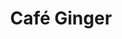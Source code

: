 ---
layout: place
title: "Café Ginger"
permalink: /texas/houston/cafe-ginger.html
stateAbbr: TX
stateName: Texas
cityName: Houston
seo:
  name: "Café Ginger"
  type: Restaurant
  links: http://www.cafeginger.net/
description: "Café Ginger serves delicious sushi in Houston, Texas. Try fresh Japanese dishes for a great dining experience. "
place_id: ChIJH_WngaTAQIYRkbIiCkpo-ts
photos:
  - name: >-
      places/ChIJH_WngaTAQIYRkbIiCkpo-ts/photos/AeeoHcJOp3tEWi6GkWGL7-vNlP1VP7C0Xr34i3lFu2WxUzHe8c24G-OVAMVjnmD4ypPVAGELF9cp5bJF2MfGIoUfs-sWJof0mrEErju7in1JZ3_fFu6Qm9pJOcle05cOewLJRSHSqU0SPRRj3A4w0I2VmDRRdIprfKDzqEWExFvy77tDRhYnOAvcBwh1raplC7DYmRoy8SsDQtPWfGt4SWbdjfZIx4oZlJXFvxt2CqC6xNmejXmY0v0cvi0jgxnNmy4d-HgnM23sfjFfFoDhscUvGPilPTamFbIyTf8xkLsY7ef7zg
    widthPx: 4032
    heightPx: 2268
    authorAttributions:
      - displayName: Café Ginger
        uri: https://maps.google.com/maps/contrib/117618920341813598895
        photoUri: >-
          https://lh3.googleusercontent.com/a-/ALV-UjWM8p-sCHbJZSeOSddUM1KgAClQbmcGz0WJxllsWiponqnbdYo=s100-p-k-no-mo
    flagContentUri: >-
      https://www.google.com/local/imagery/report/?cb_client=maps_api_places.places_api&image_key=!1e10!2sAF1QipPElsW7tx6D1vJ8GwMsqorhPnD53P0iOMAb__IS&hl=en-US
    googleMapsUri: >-
      https://www.google.com/maps/place//data=!3m4!1e2!3m2!1sAF1QipPElsW7tx6D1vJ8GwMsqorhPnD53P0iOMAb__IS!2e10!4m2!3m1!1s0x8640c0a481a7f51f:0xdbfa684a0a22b291
  - name: >-
      places/ChIJH_WngaTAQIYRkbIiCkpo-ts/photos/AeeoHcJ6lAPN_JKQdsXpE_LrTCvRbGvvQ_Im5cMFNTscA-zSEINLC0ZL6e6fazWA8tLBGmqISgxAbEhp4n6s7rmEHCLCs_FyQdsewIbMqrAcoRjPR-FWH3HwQuKovFnAkSOTqQaH50xU1bFCyWGcvMkinDrLTgpIABAIYfddXham6Zd4F04wNOLSCBLryHInWXdKOAfIoyqf72s3yV7Izr7mp2h7lfkWoi1Rtv1vM1fj-EMCSIKwkOuc7v2Wg3cD-vC3PYOofUtTvojouAHoleIqrvHyq3crW9NOTmaPqlqIgS-mJQ
    widthPx: 1095
    heightPx: 885
    authorAttributions:
      - displayName: Café Ginger
        uri: https://maps.google.com/maps/contrib/117618920341813598895
        photoUri: >-
          https://lh3.googleusercontent.com/a-/ALV-UjWM8p-sCHbJZSeOSddUM1KgAClQbmcGz0WJxllsWiponqnbdYo=s100-p-k-no-mo
    flagContentUri: >-
      https://www.google.com/local/imagery/report/?cb_client=maps_api_places.places_api&image_key=!1e10!2sAF1QipPA2Ngn_RRCMHNWPVcH77fjWnDx2Gljehw7As3d&hl=en-US
    googleMapsUri: >-
      https://www.google.com/maps/place//data=!3m4!1e2!3m2!1sAF1QipPA2Ngn_RRCMHNWPVcH77fjWnDx2Gljehw7As3d!2e10!4m2!3m1!1s0x8640c0a481a7f51f:0xdbfa684a0a22b291
  - name: >-
      places/ChIJH_WngaTAQIYRkbIiCkpo-ts/photos/AeeoHcJOl-8V0BKLrZJ6DH9o03RWbWAeiuQh2gxiKyjmAEbN4vSuniJTfuKaCv7XiRJjnYPq0G7QyCPLp-ML2Qc64rHtcQQooMurOD7UT1Oz45yb8wE076eDRT3PH_OvlyRvwZquXnEoayA4OeXaaU1wsHz6PlnkHsblO7zP1DiS5OukLqg_7LooI9Qn_ozgOndKQ-YHbdZpdwwv0zH8xxlG9imL-9yA02BDosu6ZUusurURG7Ahh_am-oA7M_WEviagxWZrs8W1Q5p25AVFCmN97ntbJ17ONmwDwUviYykJVSloZg
    widthPx: 1200
    heightPx: 729
    authorAttributions:
      - displayName: Café Ginger
        uri: https://maps.google.com/maps/contrib/117618920341813598895
        photoUri: >-
          https://lh3.googleusercontent.com/a-/ALV-UjWM8p-sCHbJZSeOSddUM1KgAClQbmcGz0WJxllsWiponqnbdYo=s100-p-k-no-mo
    flagContentUri: >-
      https://www.google.com/local/imagery/report/?cb_client=maps_api_places.places_api&image_key=!1e10!2sAF1QipPGugFHF-1AlHK7wZbxRBVdbmIXqm1_AYJia7Uu&hl=en-US
    googleMapsUri: >-
      https://www.google.com/maps/place//data=!3m4!1e2!3m2!1sAF1QipPGugFHF-1AlHK7wZbxRBVdbmIXqm1_AYJia7Uu!2e10!4m2!3m1!1s0x8640c0a481a7f51f:0xdbfa684a0a22b291
  - name: >-
      places/ChIJH_WngaTAQIYRkbIiCkpo-ts/photos/AeeoHcI3gU-tBX0zVhOXZvvM-iVqS9OJzM8nGa2rGHkeUmmjc1CH-U8jd9aNoeCBZDfZ68EurotHKAqThrm8fcmvz9-WsxWE04Y0mBb1AXTraNTFU9d1DfCtkURzvO5bhpBoG-eosjAMzs76hN2_2YjBeJFl2sMc3aaEBVmDOldXSt4h28zrlZS_dC4oKmJi14H7T_ACZJzGBvEpvpthDyOKlTJYLYP3FLTUYdd-kbINToaVJ3d9xQ2TBeSOJYh31_QXdf3S4_iRs2rJ4qjBAxA6ndMcffEHMEX9nuKVaIk-Afz1BQ
    widthPx: 609
    heightPx: 667
    authorAttributions:
      - displayName: Café Ginger
        uri: https://maps.google.com/maps/contrib/117618920341813598895
        photoUri: >-
          https://lh3.googleusercontent.com/a-/ALV-UjWM8p-sCHbJZSeOSddUM1KgAClQbmcGz0WJxllsWiponqnbdYo=s100-p-k-no-mo
    flagContentUri: >-
      https://www.google.com/local/imagery/report/?cb_client=maps_api_places.places_api&image_key=!1e10!2sAF1QipNctMky_D9pAIztF6ip3SwLl5tmsttN_xnQ74O-&hl=en-US
    googleMapsUri: >-
      https://www.google.com/maps/place//data=!3m4!1e2!3m2!1sAF1QipNctMky_D9pAIztF6ip3SwLl5tmsttN_xnQ74O-!2e10!4m2!3m1!1s0x8640c0a481a7f51f:0xdbfa684a0a22b291
  - name: >-
      places/ChIJH_WngaTAQIYRkbIiCkpo-ts/photos/AeeoHcLvE0rg-AV2NWmnSxof248X5VI3nuTZI79uBSL4BIyyU8NB4x7Q86yxjel5PrutPmx3Fl8RhF0hHUt6y70J5F6BelR6rcQj4CySGtsFqbDRpGJpv7_xEWOLR1D5vcvquDrGVwV8u7kJ-qbQp1FXYXBWIksfM7qFjvOBrFGokczsXAx5FeBhEcbbisrO0Zt6toRsjZHFjUf8S6Jn0JnysazebtmsyPQVo00NmOR56aFNz9HzTlTRxh_CP_vc4wPfI15uMrWTD_Hh4sbJrGsDes4VdRTGWNC5NH0i-RwzkFfJkA
    widthPx: 1126
    heightPx: 835
    authorAttributions:
      - displayName: Café Ginger
        uri: https://maps.google.com/maps/contrib/117618920341813598895
        photoUri: >-
          https://lh3.googleusercontent.com/a-/ALV-UjWM8p-sCHbJZSeOSddUM1KgAClQbmcGz0WJxllsWiponqnbdYo=s100-p-k-no-mo
    flagContentUri: >-
      https://www.google.com/local/imagery/report/?cb_client=maps_api_places.places_api&image_key=!1e10!2sAF1QipP9AkxkA8f7YRM-y6hOM41nzGoJOkc3e1PTRLJG&hl=en-US
    googleMapsUri: >-
      https://www.google.com/maps/place//data=!3m4!1e2!3m2!1sAF1QipP9AkxkA8f7YRM-y6hOM41nzGoJOkc3e1PTRLJG!2e10!4m2!3m1!1s0x8640c0a481a7f51f:0xdbfa684a0a22b291
  - name: >-
      places/ChIJH_WngaTAQIYRkbIiCkpo-ts/photos/AeeoHcINY_a2RPTUZrxL7pL-kUiK7Dl3x6vIGtM0msV8-WiiKgdENSd_fVaZ0MSLH5zY6HmwTX6PG4g6nH0o-4Ma9fuR163sryY2soJDuWfbGSKqyOsaV268G98aeh-tuJbuDFIwSThONxuyO4ksnkdf4GUFDptLkeJ4GhkEm2-Gp_x_FhVrDFsMCbRVTNp8fuiiAp0uWaBLsbJx0_5pboKHox1cr_uPPitHdbufi8SRJrfdLVvH7jPFNSK5G6oPdDir_wMzKEk0098rgMU2RA69ap4QyrAdLk1vPaFGF1r5V0o8Wg
    widthPx: 1132
    heightPx: 838
    authorAttributions:
      - displayName: Café Ginger
        uri: https://maps.google.com/maps/contrib/117618920341813598895
        photoUri: >-
          https://lh3.googleusercontent.com/a-/ALV-UjWM8p-sCHbJZSeOSddUM1KgAClQbmcGz0WJxllsWiponqnbdYo=s100-p-k-no-mo
    flagContentUri: >-
      https://www.google.com/local/imagery/report/?cb_client=maps_api_places.places_api&image_key=!1e10!2sAF1QipMySdvtpMbhvKF92Qk_CIgj76blnDnOl1DX8osq&hl=en-US
    googleMapsUri: >-
      https://www.google.com/maps/place//data=!3m4!1e2!3m2!1sAF1QipMySdvtpMbhvKF92Qk_CIgj76blnDnOl1DX8osq!2e10!4m2!3m1!1s0x8640c0a481a7f51f:0xdbfa684a0a22b291
  - name: >-
      places/ChIJH_WngaTAQIYRkbIiCkpo-ts/photos/AeeoHcIB3pXJazrM7PtzLft9wXnJDoXd_exM8uLLQZkHKvuRlddmKaTQjFjSZuh7HCPJForwFS7yeZmaZ2xuZxtPhSmtiTyJ4SYrEt3o2Bnib__GHlREdWl390OKqzA-iylILVQjC_4_m5Q2cZa2SGcYLt8Pn8kE33yqTR79-QU-OPxkGMtynLdr_fhvpR3p-jTHQ9aCIwXGuwQRx9zrB3DP_sTRa30pULj30JAe2Y71dq1QzXOqiWoKiuoyN73qvOiVzbfmR97Tw2-DGRytFUyn0-7DlSmQSBsQ2swqo8SAcKA_OQ
    widthPx: 913
    heightPx: 694
    authorAttributions:
      - displayName: Café Ginger
        uri: https://maps.google.com/maps/contrib/117618920341813598895
        photoUri: >-
          https://lh3.googleusercontent.com/a-/ALV-UjWM8p-sCHbJZSeOSddUM1KgAClQbmcGz0WJxllsWiponqnbdYo=s100-p-k-no-mo
    flagContentUri: >-
      https://www.google.com/local/imagery/report/?cb_client=maps_api_places.places_api&image_key=!1e10!2sAF1QipOrmyy3zfILiymHyos9yJljYDRxjlm4ofcL-VD0&hl=en-US
    googleMapsUri: >-
      https://www.google.com/maps/place//data=!3m4!1e2!3m2!1sAF1QipOrmyy3zfILiymHyos9yJljYDRxjlm4ofcL-VD0!2e10!4m2!3m1!1s0x8640c0a481a7f51f:0xdbfa684a0a22b291
  - name: >-
      places/ChIJH_WngaTAQIYRkbIiCkpo-ts/photos/AeeoHcI35eKS5Su-mGtB5rKJmrG1zxFven09nWOzLWw-yHAzVdwstVw1CQ7vDhG291CpWCVgDns-qBNeN8Q08EEoWZldLxlCET6J4ps1DDNy80yUlD5IU62a_v2n96SWLdzI0DLI5DZjx8Q1K8G9Rj1SDWvGp45GcEeV_G-TiTmeqJmem8Lm6m-yYgoKJ2jfXy_JpXR0guiMx-vhT-fHvTlVAvIk8cIn6av4cRsvsKJQhCI-l_GR7SMOtjueeDgy2l_Z0JRqNaQ33MOfOfdJAl2QHA3XSq1_vItseHftwVAfOB6rp9T6EKad33f_VpHGIBS5GNVvR-z7V84Zk7YIFVpOrI8ZgC8EjP_8ba_OAZJjBP3LkKjcOEOP_G_3RgR07SgPr6-GZp1j-xGmKSJSVKDG4JKMr2Umg9jOf7lao_ljUF18BQ
    widthPx: 4032
    heightPx: 3024
    authorAttributions:
      - displayName: Joe
        uri: https://maps.google.com/maps/contrib/105483934768416681029
        photoUri: >-
          https://lh3.googleusercontent.com/a-/ALV-UjVa9rB0R7QfN98qnZJSRh8I1IMeeweA5TdsMcR256tBe58bnTei=s100-p-k-no-mo
    flagContentUri: >-
      https://www.google.com/local/imagery/report/?cb_client=maps_api_places.places_api&image_key=!1e10!2sCIHM0ogKEICAgIDVy42UTA&hl=en-US
    googleMapsUri: >-
      https://www.google.com/maps/place//data=!3m4!1e2!3m2!1sCIHM0ogKEICAgIDVy42UTA!2e10!4m2!3m1!1s0x8640c0a481a7f51f:0xdbfa684a0a22b291
  - name: >-
      places/ChIJH_WngaTAQIYRkbIiCkpo-ts/photos/AeeoHcLU5w2ztW71xrAhGQvmKjHcWG-AyraWHFTBwjvbRrAm5n6_dCF0h2nbUVzwZxw2fsphjJ12LgnazNmhpEPOA6PunJVxet-u0l9_pp8I0VQzaFNbhf3gYKqypnt1Sn0NtUbmxaN1fU0Ng2yWTsG93C54dbMAOFPPw100qsv_5poIYmeor77s6e70XorkoYaa3UEHIpRTNudsjYRyTsds6PNyidTojuTuOnvEqPTByfcOpDh8QFRD_tt4-LklIQeSYJMOUQOgRViYnNs_uP1UNmVlKzy1seLXxOOOLmdSilMP1g
    widthPx: 1037
    heightPx: 698
    authorAttributions:
      - displayName: Café Ginger
        uri: https://maps.google.com/maps/contrib/117618920341813598895
        photoUri: >-
          https://lh3.googleusercontent.com/a-/ALV-UjWM8p-sCHbJZSeOSddUM1KgAClQbmcGz0WJxllsWiponqnbdYo=s100-p-k-no-mo
    flagContentUri: >-
      https://www.google.com/local/imagery/report/?cb_client=maps_api_places.places_api&image_key=!1e10!2sAF1QipPl1cW1Y8NSaaiBtr_hdU9j84NFLKC7c7PdZumO&hl=en-US
    googleMapsUri: >-
      https://www.google.com/maps/place//data=!3m4!1e2!3m2!1sAF1QipPl1cW1Y8NSaaiBtr_hdU9j84NFLKC7c7PdZumO!2e10!4m2!3m1!1s0x8640c0a481a7f51f:0xdbfa684a0a22b291
  - name: >-
      places/ChIJH_WngaTAQIYRkbIiCkpo-ts/photos/AeeoHcJQ4e4g6fjnjNCZkII5g25zkYm_VsgKE4h5nNogYYD44Yh2bLySW4dL8SHruhIpXc6gpXkPpAtWsc4fLcNZ4c5eKc7kCY3woSHNG5QnNNA91cTQddbaVHwCI9FKn2P0K_4qDjYEZw65uOyHEOGKxSKVkCmM9dcVm90Ul0r_4mKnUNYAPtwWc1cGs2WF16OltfuM6zIL8x_yPZB3rU9gDliX19MqDUpWiRJ-vyHjC88WuFF-3DDWQocyFtEOp-DDMJWuXNKrapXth9Rim8DhRHGkViZSRYwKor72bKqRG4ZKpQ
    widthPx: 1452
    heightPx: 1098
    authorAttributions:
      - displayName: Café Ginger
        uri: https://maps.google.com/maps/contrib/117618920341813598895
        photoUri: >-
          https://lh3.googleusercontent.com/a-/ALV-UjWM8p-sCHbJZSeOSddUM1KgAClQbmcGz0WJxllsWiponqnbdYo=s100-p-k-no-mo
    flagContentUri: >-
      https://www.google.com/local/imagery/report/?cb_client=maps_api_places.places_api&image_key=!1e10!2sAF1QipO8e_UdcGdFG7OSQJBWkKNXs9FuHuHXOvo6N1BZ&hl=en-US
    googleMapsUri: >-
      https://www.google.com/maps/place//data=!3m4!1e2!3m2!1sAF1QipO8e_UdcGdFG7OSQJBWkKNXs9FuHuHXOvo6N1BZ!2e10!4m2!3m1!1s0x8640c0a481a7f51f:0xdbfa684a0a22b291
address: River Oaks Shopping Center, 1574 W Gray St, Houston, TX 77019, USA
street: River Oaks Shopping Center, 1574 W Gray St
city: Houston
state: TX
zip: '77019'
country: USA
neighborhood: Montrose
latitude: '29.754243'
longitude: '-95.401898'
accessibility_options:
  wheelchairAccessibleParking: true
  wheelchairAccessibleEntrance: true
  wheelchairAccessibleRestroom: true
  wheelchairAccessibleSeating: true
business_status: OPERATIONAL
name: Café Ginger
google_maps_links:
  directionsUri: >-
    https://www.google.com/maps/dir//''/data=!4m7!4m6!1m1!4e2!1m2!1m1!1s0x8640c0a481a7f51f:0xdbfa684a0a22b291!3e0
  placeUri: https://maps.google.com/?cid=15851096505690796689
  writeAReviewUri: >-
    https://www.google.com/maps/place//data=!4m3!3m2!1s0x8640c0a481a7f51f:0xdbfa684a0a22b291!12e1
  reviewsUri: >-
    https://www.google.com/maps/place//data=!4m4!3m3!1s0x8640c0a481a7f51f:0xdbfa684a0a22b291!9m1!1b1
  photosUri: >-
    https://www.google.com/maps/place//data=!4m3!3m2!1s0x8640c0a481a7f51f:0xdbfa684a0a22b291!10e5
primary_type: Asian Restaurant
opening_hours:
  regular: null
  current: null
secondary_opening_hours:
  regular:
    weekdayDescriptions: null
    type: null
  current:
    weekdayDescriptions: null
    type: null
phone: (713) 528-4288
price_level: PRICE_LEVEL_MODERATE
price_range: $10 &ndash; $20
rating: '4.6'
rating_count: 1119
website: http://www.cafeginger.net/
reviews: null
parking_options: null
payment_options: null
allow_dogs: null
curbside_pickup: null
delivery: null
dine_in: null
good_for_children: null
good_for_groups: null
good_for_sports: null
live_music: null
menu_for_children: null
outdoor_seating: null
reservable: null
restroom: null
serves_beer: null
serves_breakfast: null
serves_brunch: null
serves_cocktails: null
serves_coffee: null
serves_dinner: null
serves_dessert: null
serves_lunch: null
serves_vegetarian_food: null
serves_wine: null
takeout: null
summary: null

---